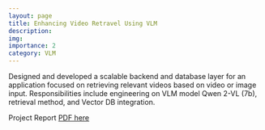 ```yaml
---
layout: page
title: Enhancing Video Retravel Using VLM
description: 
img: 
importance: 2
category: VLM
---
```


Designed and developed a scalable backend and database layer for an application focused on retrieving relevant videos based on video or image input. Responsibilities include engineering on VLM model Qwen 2-VL (7b), retrieval method, and Vector DB integration. 

Project Report [PDF here](https://arxiv.org/abs/2503.17415)